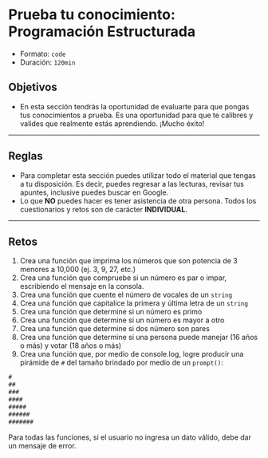 # Prueba tu conocimiento: Programación Estructurada
- Formato: `code`
- Duración: `120min`

## Objetivos

- En esta sección tendrás la oportunidad de evaluarte para que pongas tus conocimientos a prueba. Es una oportunidad para que te calibres y valides que realmente estás aprendiendo. ¡Mucho éxito!

***

## Reglas

- Para completar esta sección puedes utilizar todo el material que tengas a tu
disposición. Es decir, puedes regresar a las lecturas, revisar tus apuntes,
inclusive puedes buscar en Google.
- Lo que **NO** puedes hacer es tener asistencia de otra persona. Todos los
cuestionarios y retos son de carácter **INDIVIDUAL**.

***

## Retos

1. Crea una función que imprima los números que son potencia de 3 menores a 10,000 (ej. 3, 9, 27, etc.)
2. Crea una función que compruebe si un número es par o impar, escribiendo el mensaje en la consola.
3. Crea una función que cuente el número de vocales de un `string`
4. Crea una función que capitalice la primera y última letra de un `string`
5. Crea una función que determine si un número es primo
6. Crea una función que determine si un número es mayor a otro
7. Crea una función que determine si dos número son pares
8. Crea una función que determine si una persona puede manejar (16 años o más) y votar (18 años o más)
9. Crea una función que, por medio de console.log, logre producir una pirámide de `#` del tamaño brindado por medio de un `prompt()`:

```js
#
##
###
####
#####
######
#######
```

Para todas las funciones, si el usuario no ingresa un dato válido, debe dar un mensaje de error.
